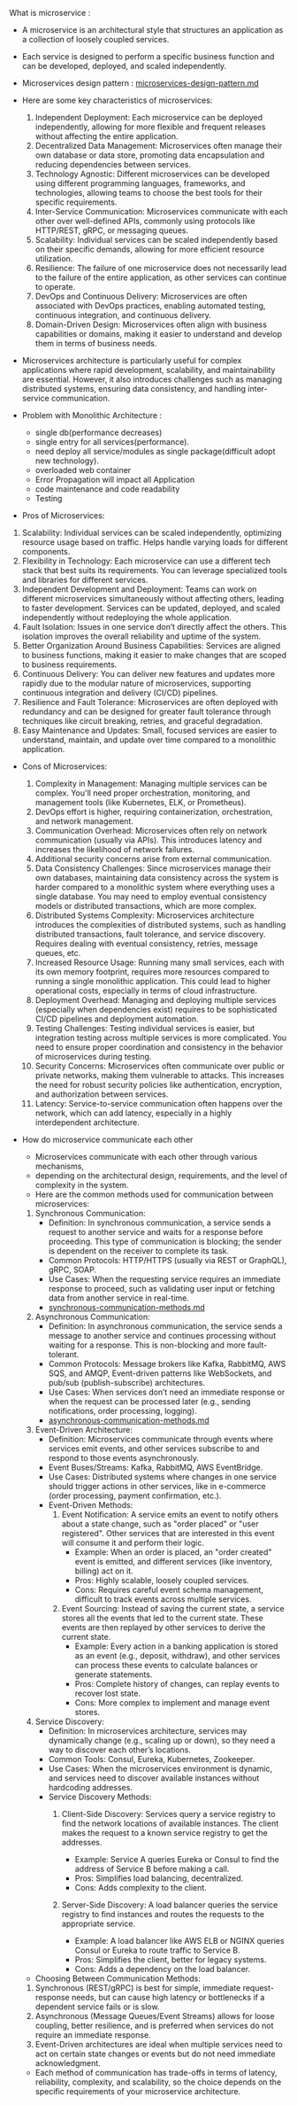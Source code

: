 What is microservice : 
- A microservice is an architectural style that structures an application as a collection of loosely coupled services. 
- Each service is designed to perform a specific business function and can be developed, deployed, and scaled independently. 
- Microservices design pattern : [microservices-design-pattern.md](microservices-design-pattern.md)
- Here are some key characteristics of microservices:
     1. Independent Deployment: Each microservice can be deployed independently, allowing for more flexible and frequent releases without affecting the entire application.
     2. Decentralized Data Management: Microservices often manage their own database or data store, promoting data encapsulation and reducing dependencies between services.
     3. Technology Agnostic: Different microservices can be developed using different programming languages, frameworks, and technologies, allowing teams to choose the best tools for their specific requirements.
     4. Inter-Service Communication: Microservices communicate with each other over well-defined APIs, commonly using protocols like HTTP/REST, gRPC, or messaging queues.
     5. Scalability: Individual services can be scaled independently based on their specific demands, allowing for more efficient resource utilization.
     6. Resilience: The failure of one microservice does not necessarily lead to the failure of the entire application, as other services can continue to operate.
     7. DevOps and Continuous Delivery: Microservices are often associated with DevOps practices, enabling automated testing, continuous integration, and continuous delivery.
     8. Domain-Driven Design: Microservices often align with business capabilities or domains, making it easier to understand and develop them in terms of business needs.

- Microservices architecture is particularly useful for complex applications where rapid development, scalability, and maintainability are essential.
 However, it also introduces challenges such as managing distributed systems, ensuring data consistency, and handling inter-service communication.

- Problem with Monolithic Architecture :
  - single db(performance decreases)
  - single entry for all services(performance).
  - need deploy all service/modules as single package(difficult adopt new technology). 
  - overloaded web container 
  - Error Propagation will impact all Application
  - code maintenance and code readability 
  - Testing
- Pros of Microservices:
 1. Scalability: Individual services can be scaled independently, optimizing resource usage based on traffic. Helps handle varying loads for different components.
 2. Flexibility in Technology: Each microservice can use a different tech stack that best suits its requirements. You can leverage specialized tools and libraries for different services.
 3. Independent Development and Deployment: Teams can work on different microservices simultaneously without affecting others, leading to faster development.
    Services can be updated, deployed, and scaled independently without redeploying the whole application.
 4. Fault Isolation: Issues in one service don’t directly affect the others. This isolation improves the overall reliability and uptime of the system.
 5. Better Organization Around Business Capabilities: Services are aligned to business functions, making it easier to make changes that are scoped to business requirements.
 6. Continuous Delivery: You can deliver new features and updates more rapidly due to the modular nature of microservices, supporting continuous integration and delivery (CI/CD) pipelines.
 7. Resilience and Fault Tolerance: Microservices are often deployed with redundancy and can be designed for greater fault tolerance through techniques like circuit breaking, retries, and graceful degradation.
 8. Easy Maintenance and Updates: Small, focused services are easier to understand, maintain, and update over time compared to a monolithic application.

- Cons of Microservices:
  1. Complexity in Management: Managing multiple services can be complex. You'll need proper orchestration, monitoring, and management tools (like Kubernetes, ELK, or Prometheus).
  2. DevOps effort is higher, requiring containerization, orchestration, and network management.
  3. Communication Overhead: Microservices often rely on network communication (usually via APIs). This introduces latency and increases the likelihood of network failures.
  4. Additional security concerns arise from external communication.
  5. Data Consistency Challenges: Since microservices manage their own databases, maintaining data consistency across the system is harder compared to a monolithic system where everything uses a single database.
     You may need to employ eventual consistency models or distributed transactions, which are more complex.
  6. Distributed Systems Complexity: Microservices architecture introduces the complexities of distributed systems, such as handling distributed transactions, fault tolerance, and service discovery.
     Requires dealing with eventual consistency, retries, message queues, etc.
  7. Increased Resource Usage: Running many small services, each with its own memory footprint, requires more resources compared to running a single monolithic application.
     This could lead to higher operational costs, especially in terms of cloud infrastructure.
  8. Deployment Overhead: Managing and deploying multiple services (especially when dependencies exist) requires to be sophisticated CI/CD pipelines and deployment automation.
  9. Testing Challenges: Testing individual services is easier, but integration testing across multiple services is more complicated.
     You need to ensure proper coordination and consistency in the behavior of microservices during testing.
  10. Security Concerns: Microservices often communicate over public or private networks, making them vulnerable to attacks. This increases the need for robust security policies like authentication, encryption, and authorization between services.
  11. Latency: Service-to-service communication often happens over the network, which can add latency, especially in a highly interdependent architecture.

- How do microservice communicate each other 
  - Microservices communicate with each other through various mechanisms, 
  - depending on the architectural design, requirements, and the level of complexity in the system. 
  - Here are the common methods used for communication between microservices:
  1. Synchronous Communication:
     - Definition: In synchronous communication, a service sends a request to another service and waits for a response before proceeding. This type of communication is blocking; the sender is dependent on the receiver to complete its task.
     - Common Protocols: HTTP/HTTPS (usually via REST or GraphQL), gRPC, SOAP.
     - Use Cases: When the requesting service requires an immediate response to proceed, such as validating user input or fetching data from another service in real-time.
     - [synchronous-communication-methods.md](synchronous-communication-methods.md)
  2. Asynchronous Communication:
     - Definition: In asynchronous communication, the service sends a message to another service and continues processing without waiting for a response. This is non-blocking and more fault-tolerant.
     - Common Protocols: Message brokers like Kafka, RabbitMQ, AWS SQS, and AMQP, Event-driven patterns like WebSockets, and pub/sub (publish-subscribe) architectures.
     - Use Cases: When services don’t need an immediate response or when the request can be processed later (e.g., sending notifications, order processing, logging).
     - [asynchronous-communication-methods.md](asynchronous-communication-methods.md)
  3. Event-Driven Architecture:
     - Definition: Microservices communicate through events where services emit events, and other services subscribe to and respond to those events asynchronously.
     - Event Buses/Streams: Kafka, RabbitMQ, AWS EventBridge.
     - Use Cases: Distributed systems where changes in one service should trigger actions in other services, like in e-commerce (order processing, payment confirmation, etc.).
     - Event-Driven Methods:
       1. Event Notification: A service emits an event to notify others about a state change, such as "order placed" or "user registered".
          Other services that are interested in this event will consume it and perform their logic.
          - Example: When an order is placed, an "order created" event is emitted, and different services (like inventory, billing) act on it.
          - Pros: Highly scalable, loosely coupled services.
          - Cons: Requires careful event schema management, difficult to track events across multiple services.
        2. Event Sourcing: Instead of saving the current state, a service stores all the events that led to the current state. These events are then replayed by other services to derive the current state.
           - Example: Every action in a banking application is stored as an event (e.g., deposit, withdraw), and other services can process these events to calculate balances or generate statements.
           - Pros: Complete history of changes, can replay events to recover lost state.
           - Cons: More complex to implement and manage event stores.
  4. Service Discovery:
     - Definition: In microservices architecture, services may dynamically change (e.g., scaling up or down), so they need a way to discover each other’s locations.
     - Common Tools: Consul, Eureka, Kubernetes, Zookeeper.
     - Use Cases: When the microservices environment is dynamic, and services need to discover available instances without hardcoding addresses.
     - Service Discovery Methods:
       1. Client-Side Discovery: Services query a service registry to find the network locations of available instances. The client makes the request to a known service registry to get the addresses.
          - Example: Service A queries Eureka or Consul to find the address of Service B before making a call.
          - Pros: Simplifies load balancing, decentralized.
          - Cons: Adds complexity to the client.

       2. Server-Side Discovery: A load balancer queries the service registry to find instances and routes the requests to the appropriate service.
          - Example: A load balancer like AWS ELB or NGINX queries Consul or Eureka to route traffic to Service B.
          - Pros: Simplifies the client, better for legacy systems.
          - Cons: Adds a dependency on the load balancer.

  - Choosing Between Communication Methods:
  1. Synchronous (REST/gRPC) is best for simple, immediate request-response needs, but can cause high latency or bottlenecks if a dependent service fails or is slow.
  2. Asynchronous (Message Queues/Event Streams) allows for loose coupling, better resilience, and is preferred when services do not require an immediate response.
  3. Event-Driven architectures are ideal when multiple services need to act on certain state changes or events but do not need immediate acknowledgment.
  - Each method of communication has trade-offs in terms of latency, reliability, complexity, and scalability, so the choice depends on the specific requirements of your microservice architecture.    